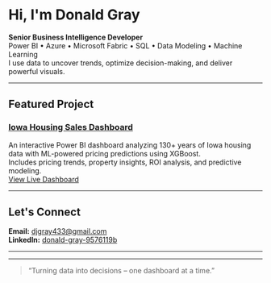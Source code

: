 # Hi, I'm Donald Gray

   **Senior Business Intelligence Developer**  
   Power BI • Azure • Microsoft Fabric • SQL • Data Modeling • Machine Learning  
   I use data to uncover trends, optimize decision-making, and deliver powerful visuals.

---

## Featured Project

 ###  [Iowa Housing Sales Dashboard](https://github.com/Dgrey628/Iowa-Housing-Sales-Dashboard)  
 An interactive Power BI dashboard analyzing 130+ years of Iowa housing data with ML-powered pricing predictions using XGBoost.  
 Includes pricing trends, property insights, ROI analysis, and predictive modeling.  
 [View Live Dashboard](https://app.powerbi.com/view?r=eyJrIjoiMmEwM2VkOTQtODY3My00NmQxLTgzMGEtMTVjNTM5YmY0ZjlkIiwidCI6ImYxYWQ2ODFmLTZmNjItNDNhOS04MjQxLTA3MDMxNjBlMTM0OCIsImMiOjN9)

---

##  Let's Connect

 **Email:** djgray433@gmail.com  
 **LinkedIn:** [donald-gray-9576119b](https://www.linkedin.com/in/donald-gray-9576119b/)  
 

---




---

> “Turning data into decisions – one dashboard at a time.”





<!---
Dgreay628/Dgreay628 is a ✨ special ✨ repository because its `README.md` (this file) appears on your GitHub profile.
You can click the Preview link to take a look at your changes.
--->
